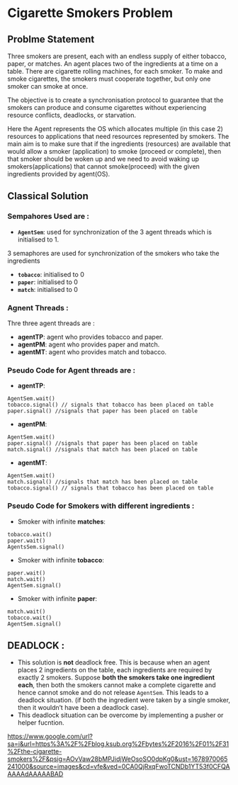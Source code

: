 # Cigarette Smokers Problem
## Problme Statement 
Three smokers are present, each with an endless supply of either tobacco, paper, or matches. An agent places two of the ingredients at a time on a table. There are cigarette rolling machines, for each smoker. To make and smoke cigarettes, the smokers must cooperate together, but only one smoker can smoke at once.

The objective is to create a synchronisation protocol to guarantee that the smokers can produce and consume cigarettes without experiencing resource conflicts, deadlocks, or starvation.

Here the Agent represents the OS which allocates multiple (in this case 2) resources to applications that need resources represented by smokers. 
The main aim is to make sure that if the ingredients (resources) are available that would allow a smoker (application) to smoke (proceed or complete), then that smoker should be woken up and we need to avoid waking up smokers(applications) that cannot smoke(proceed) with the given ingredients provided by agent(OS). 

## Classical Solution

### Sempahores Used are :

- **`AgentSem`**: used for synchronization of the 3 agent threads which is initialised to 1. 

3 semaphores are used for  synchronization of the smokers who take the ingredients 

- **`tobacco`**: initialised to 0
- **`paper`**: initialised to 0
- **`match`**: initialised to 0

### Agnent Threads :

Thre three agent threads are :

- **agentTP**: agent who provides tobacco and paper. 
- **agentPM**: agent who provides paper and match. 
- **agentMT**: agent who provides match and tobacco. 

### Pseudo Code for Agent threads are :

- **agentTP**:
```
AgentSem.wait()
tobacco.signal() // signals that tobacco has been placed on table
paper.signal() //signals that paper has been placed on table
```
- **agentPM**:
```
AgentSem.wait()
paper.signal() //signals that paper has been placed on table
match.signal() //signals that match has been placed on table
```
- **agentMT**:
```
AgentSem.wait()
match.signal() //signals that match has been placed on table
tobacco.signal() // signals that tobacco has been placed on table
```
### Pseudo Code for Smokers with different ingredients :

- Smoker with infinite **matches**:
```
tobacco.wait()
paper.wait()
AgentsSem.signal()

```
- Smoker with infinite **tobacco**: 
```
paper.wait()
match.wait()
AgentSem.signal()

```
- Smoker with infinite **paper**:
```
match.wait() 
tobacco.wait() 
AgentSem.signal() 

```
## DEADLOCK :
- This solution is **not** deadlock free. This is because when an agent places 2 ingredients on the table, each ingredients are required by exactly 2 smokers. Suppose **both the smokers take one ingredient each**, then both the smokers cannot make a complete cigarette and hence cannot smoke and do not release `AgentSem`. This leads to a deadlock situation. (if both the ingredient were taken by a single smoker, then it wouldn’t have been a deadlock case). 
- This deadlock situation can be overcome by implementing a pusher or helper fucntion. 

https://www.google.com/url?sa=i&url=https%3A%2F%2Fblog.ksub.org%2Fbytes%2F2016%2F01%2F31%2Fthe-cigarette-smokers%2F&psig=AOvVaw28bMPJidjWeOsoSO0dpKg0&ust=1678970065241000&source=images&cd=vfe&ved=0CA0QjRxqFwoTCNDb1YT53f0CFQAAAAAdAAAAABAD
